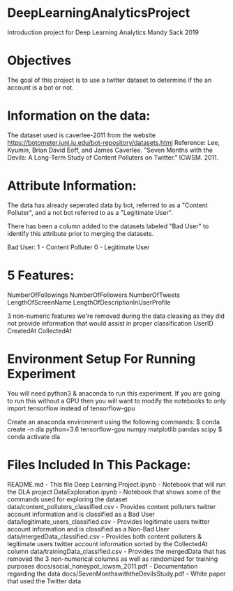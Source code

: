 # DeepLearningAnalyticsProject
Introduction project for Deep Learning Analytics
Mandy Sack 2019

# Objectives

The goal of this project is to use a twitter dataset to determine if the an account is a bot or not. 

# Information on the data:
The dataset used is caverlee-2011 from the website https://botometer.iuni.iu.edu/bot-repository/datasets.html 
Reference: Lee, Kyumin, Brian David Eoff, and James Caverlee. "Seven Months with the Devils: A Long-Term Study of Content Polluters on Twitter." ICWSM. 2011.

# Attribute Information:
The data has already seperated data by bot, referred to as a "Content Polluter", and a not bot referred to as a "Legitimate User".

There has been a column added to the datasets labeled "Bad User" to identify this attribute prior to merging the datasets.

Bad User:
1 - Content Polluter
0 - Legitimate User

# 5 Features:
NumberOfFollowings
NumberOfFollowers
NumberOfTweets
LengthOfScreenName
LengthOfDescriptionInUserProfile

3 non-numeric features we're removed during the data cleasing as they did not provide information that would assist in proper classification
UserID
CreatedAt
CollectedAt

# Environment Setup For Running Experiment

You will need python3 & anaconda to run this experiment. If you are going to run this without a GPU then you will want to modify the notebooks to only import tensorflow instead of tensorflow-gpu

Create an anaconda environment using the following commands:
$ conda create -n dla python=3.6 tensorflow-gpu numpy matplotlib pandas scipy 
$ conda activate dla

# Files Included In This Package:
README.md - This file
Deep Learning Project.ipynb - Notebook that will run the DLA project
DataExploration.ipynb - Notebook that shows some of the commands used for exploring the dataset
data/content_polluters_classified.csv - Provides content polluters twitter account information and is classified as a Bad User 
data/legitimate_users_classified.csv - Provides legitimate users twitter account information and is classified as a Non-Bad User
data/mergedData_classified.csv - Provides both content polluters & legitimate users twitter account information sorted by the CollectedAt column 
data/trainingData_classified.csv - Provides the mergedData that has removed the 3 non-numerical columns as well as randomized for training purposes
docs/social_honeypot_icwsm_2011.pdf - Documentation regarding the data
docs/SevenMonthswiththeDevilsStudy.pdf - White paper that used the Twitter data


